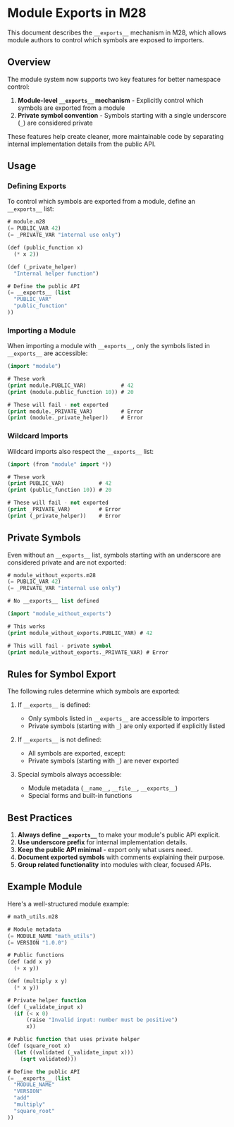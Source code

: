 # Module Exports in M28

This document describes the `__exports__` mechanism in M28, which allows module authors to control which symbols are exposed to importers.

## Overview

The module system now supports two key features for better namespace control:

1. **Module-level `__exports__` mechanism** - Explicitly control which symbols are exported from a module
2. **Private symbol convention** - Symbols starting with a single underscore (`_`) are considered private

These features help create cleaner, more maintainable code by separating internal implementation details from the public API.

## Usage

### Defining Exports

To control which symbols are exported from a module, define an `__exports__` list:

```lisp
# module.m28
(= PUBLIC_VAR 42)
(= _PRIVATE_VAR "internal use only")

(def (public_function x)
  (* x 2))

(def (_private_helper)
  "Internal helper function")

# Define the public API
(= __exports__ (list
  "PUBLIC_VAR"
  "public_function" 
))
```

### Importing a Module

When importing a module with `__exports__`, only the symbols listed in `__exports__` are accessible:

```lisp
(import "module")

# These work
(print module.PUBLIC_VAR)           # 42
(print (module.public_function 10)) # 20

# These will fail - not exported
(print module._PRIVATE_VAR)         # Error
(print (module._private_helper))    # Error
```

### Wildcard Imports

Wildcard imports also respect the `__exports__` list:

```lisp
(import (from "module" import *))

# These work
(print PUBLIC_VAR)           # 42
(print (public_function 10)) # 20

# These will fail - not exported
(print _PRIVATE_VAR)         # Error
(print (_private_helper))    # Error
```

## Private Symbols

Even without an `__exports__` list, symbols starting with an underscore are considered private and are not exported:

```lisp
# module_without_exports.m28
(= PUBLIC_VAR 42)
(= _PRIVATE_VAR "internal use only")

# No __exports__ list defined
```

```lisp
(import "module_without_exports")

# This works
(print module_without_exports.PUBLIC_VAR) # 42

# This will fail - private symbol
(print module_without_exports._PRIVATE_VAR) # Error
```

## Rules for Symbol Export

The following rules determine which symbols are exported:

1. If `__exports__` is defined:
   - Only symbols listed in `__exports__` are accessible to importers
   - Private symbols (starting with `_`) are only exported if explicitly listed

2. If `__exports__` is not defined:
   - All symbols are exported, except:
   - Private symbols (starting with `_`) are never exported

3. Special symbols always accessible:
   - Module metadata (`__name__`, `__file__`, `__exports__`)
   - Special forms and built-in functions

## Best Practices

1. **Always define `__exports__`** to make your module's public API explicit.
2. **Use underscore prefix** for internal implementation details.
3. **Keep the public API minimal** - export only what users need.
4. **Document exported symbols** with comments explaining their purpose.
5. **Group related functionality** into modules with clear, focused APIs.

## Example Module

Here's a well-structured module example:

```lisp
# math_utils.m28

# Module metadata
(= MODULE_NAME "math_utils")
(= VERSION "1.0.0")

# Public functions
(def (add x y)
  (+ x y))

(def (multiply x y)
  (* x y))

# Private helper function
(def (_validate_input x)
  (if (< x 0)
      (raise "Invalid input: number must be positive")
      x))

# Public function that uses private helper
(def (square_root x)
  (let ((validated (_validate_input x)))
    (sqrt validated)))

# Define the public API
(= __exports__ (list
  "MODULE_NAME"
  "VERSION" 
  "add"
  "multiply"
  "square_root"
))
```
